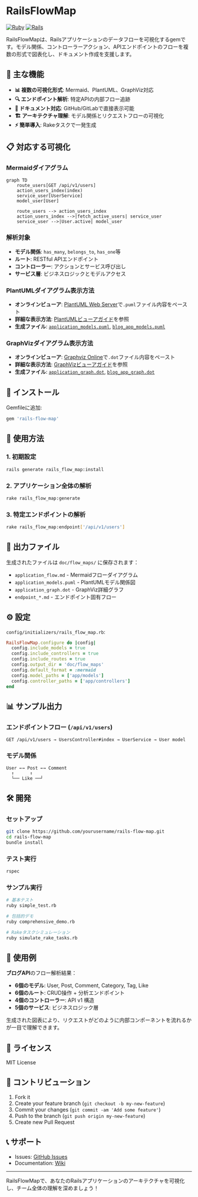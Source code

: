 # RailsFlowMap

[![Ruby](https://img.shields.io/badge/ruby-%23CC342D.svg?style=for-the-badge&logo=ruby&logoColor=white)](https://www.ruby-lang.org/)
[![Rails](https://img.shields.io/badge/rails-%23CC0000.svg?style=for-the-badge&logo=ruby-on-rails&logoColor=white)](https://rubyonrails.org/)

RailsFlowMapは、Railsアプリケーションのデータフローを可視化するgemです。モデル関係、コントローラーアクション、APIエンドポイントのフローを複数の形式で図表化し、ドキュメント作成を支援します。

## 🎯 主な機能

- **📊 複数の可視化形式**: Mermaid、PlantUML、GraphViz対応
- **🔍 エンドポイント解析**: 特定APIの内部フロー追跡
- **📖 ドキュメント対応**: GitHub/GitLabで直接表示可能
- **🏗️ アーキテクチャ理解**: モデル関係とリクエストフローの可視化
- **⚡ 簡単導入**: Rakeタスクで一発生成

## 📋 対応する可視化

### Mermaidダイアグラム
```mermaid
graph TD
    route_users[GET /api/v1/users]
    action_users_index(index)
    service_user[UserService]
    model_user[User]

    route_users --> action_users_index
    action_users_index -->|fetch_active_users| service_user
    service_user -->|User.active| model_user
```

### 解析対象
- **モデル関係**: `has_many`, `belongs_to`, `has_one`等
- **ルート**: RESTful APIエンドポイント
- **コントローラー**: アクションとサービス呼び出し
- **サービス層**: ビジネスロジックとモデルアクセス

### PlantUMLダイアグラム表示方法

- **オンラインビューア**: [PlantUML Web Server](http://www.plantuml.com/plantuml/uml/)で`.puml`ファイル内容をペースト
- **詳細な表示方法**: [PlantUMLビューアガイド](PLANTUML_VIEWER.md)を参照
- **生成ファイル**: [`application_models.puml`](doc/flow_maps/application_models.puml), [`blog_app_models.puml`](doc/flow_maps/blog_app_models.puml)

### GraphVizダイアグラム表示方法

- **オンラインビューア**: [Graphviz Online](https://dreampuf.github.io/GraphvizOnline/)で`.dot`ファイル内容をペースト
- **詳細な表示方法**: [GraphVizビューアガイド](GRAPHVIZ_VIEWER.md)を参照
- **生成ファイル**: [`application_graph.dot`](doc/flow_maps/application_graph.dot), [`blog_app_graph.dot`](doc/flow_maps/blog_app_graph.dot)

## 🚀 インストール

Gemfileに追加:

```ruby
gem 'rails-flow-map'
```

## 📖 使用方法

### 1. 初期設定

```bash
rails generate rails_flow_map:install
```

### 2. アプリケーション全体の解析

```bash
rake rails_flow_map:generate
```

### 3. 特定エンドポイントの解析

```bash
rake rails_flow_map:endpoint['/api/v1/users']
```

## 📁 出力ファイル

生成されたファイルは `doc/flow_maps/` に保存されます：

- `application_flow.md` - Mermaidフローダイアグラム
- `application_models.puml` - PlantUMLモデル関係図
- `application_graph.dot` - GraphViz詳細グラフ
- `endpoint_*.md` - エンドポイント固有フロー

## ⚙️ 設定

`config/initializers/rails_flow_map.rb`:

```ruby
RailsFlowMap.configure do |config|
  config.include_models = true
  config.include_controllers = true
  config.include_routes = true
  config.output_dir = 'doc/flow_maps'
  config.default_format = :mermaid
  config.model_paths = ['app/models']
  config.controller_paths = ['app/controllers']
end
```

## 📊 サンプル出力

### エンドポイントフロー (`/api/v1/users`)

```
GET /api/v1/users → UsersController#index → UserService → User model
```

### モデル関係

```
User ←→ Post ←→ Comment
  ↑      ↑
  └── Like ──┘
```

## 🛠️ 開発

### セットアップ

```bash
git clone https://github.com/yourusername/rails-flow-map.git
cd rails-flow-map
bundle install
```

### テスト実行

```bash
rspec
```

### サンプル実行

```bash
# 基本テスト
ruby simple_test.rb

# 包括的デモ
ruby comprehensive_demo.rb

# Rakeタスクシミュレーション
ruby simulate_rake_tasks.rb
```

## 🎯 使用例

**ブログAPI**のフロー解析結果：

- **6個のモデル**: User, Post, Comment, Category, Tag, Like
- **6個のルート**: CRUD操作 + 分析エンドポイント
- **4個のコントローラー**: API v1 構造
- **5個のサービス**: ビジネスロジック層

生成された図表により、リクエストがどのように内部コンポーネントを流れるかが一目で理解できます。

## 📝 ライセンス

MIT License

## 🤝 コントリビューション

1. Fork it
2. Create your feature branch (`git checkout -b my-new-feature`)
3. Commit your changes (`git commit -am 'Add some feature'`)
4. Push to the branch (`git push origin my-new-feature`)
5. Create new Pull Request

## 📞 サポート

- Issues: [GitHub Issues](https://github.com/yourusername/rails-flow-map/issues)
- Documentation: [Wiki](https://github.com/yourusername/rails-flow-map/wiki)

---

RailsFlowMapで、あなたのRailsアプリケーションのアーキテクチャを可視化し、チーム全体の理解を深めましょう！